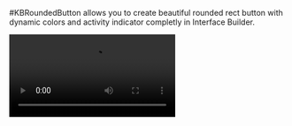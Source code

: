 #KBRoundedButton
allows you to create beautiful rounded rect button with dynamic colors and activity indicator completly in Interface Builder.

![Video](https://github.com/burczyk/KBRoundedButton/blob/master/assets/video.mp4?raw=true)
